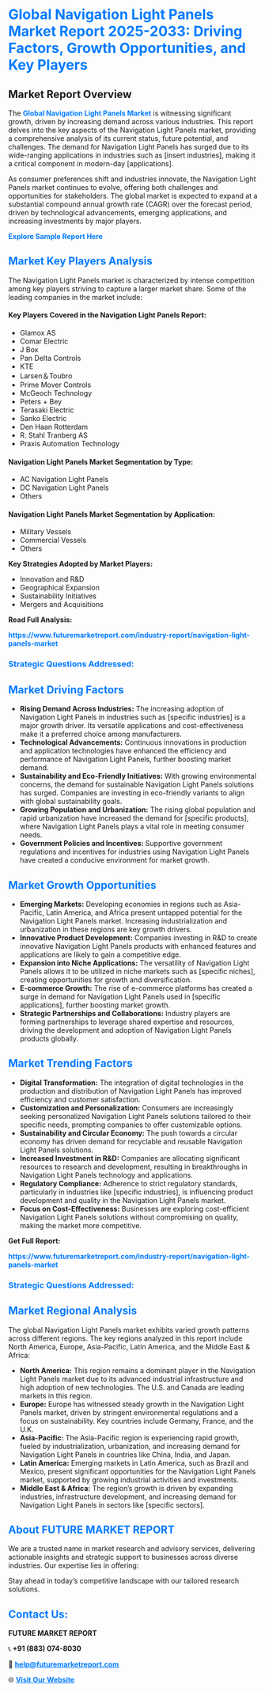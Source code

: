 <h1 style="color: #007BFF;">Global Navigation Light Panels Market Report 2025-2033: Driving Factors, Growth Opportunities, and Key Players</h1>

<section id="overview">
<h2>Market Report Overview</h2>
<p>The <a href="https://www.futuremarketreport.com/industry-report/navigation-light-panels-market" style="color: #007BFF; text-decoration: none;"><strong>Global Navigation Light Panels Market</strong></a> is witnessing significant growth, driven by increasing demand across various industries. This report delves into the key aspects of the Navigation Light Panels market, providing a comprehensive analysis of its current status, future potential, and challenges. The demand for Navigation Light Panels has surged due to its wide-ranging applications in industries such as [insert industries], making it a critical component in modern-day [applications].</p>
<p>As consumer preferences shift and industries innovate, the Navigation Light Panels market continues to evolve, offering both challenges and opportunities for stakeholders. The global market is expected to expand at a substantial compound annual growth rate (CAGR) over the forecast period, driven by technological advancements, emerging applications, and increasing investments by major players.</p>
</section>

<section id="overview">
<p><a href="https://www.futuremarketreport.com/request-sample/reportId=81529" style="color: #007BFF; text-decoration: none;"><strong>Explore Sample Report Here</strong></a></p>
</section>

<section id="key-players">
<h2 style="color: #007BFF;">Market Key Players Analysis</h2>
<p>The Navigation Light Panels market is characterized by intense competition among key players striving to capture a larger market share. Some of the leading companies in the market include:</p>
<h4>Key Players Covered in the Navigation Light Panels Report:</h4>
<ul><li>Glamox AS</li><li>Comar Electric</li><li>J Box</li><li>Pan Delta Controls</li><li>KTE</li><li>Larsen＆Toubro</li><li>Prime Mover Controls</li><li>McGeoch Technology</li><li>Peters + Bey</li><li>Terasaki Electric</li><li>Sanko Electric</li><li>Den Haan Rotterdam</li><li>R. Stahl Tranberg AS</li><li>Praxis Automation Technology</li></ul>
<h4>Navigation Light Panels Market Segmentation by Type:</h4>
<ul><li>AC Navigation Light Panels</li><li>DC Navigation Light Panels</li><li>Others</li></ul>

<h4>Navigation Light Panels Market Segmentation by Application:</h4>
<ul><li>Military Vessels</li><li>Commercial Vessels</li><li>Others</li></ul>
<p><strong>Key Strategies Adopted by Market Players:</strong></p>
<ul>
<li>Innovation and R&D</li>
<li>Geographical Expansion</li>
<li>Sustainability Initiatives</li>
<li>Mergers and Acquisitions</li>
</ul>
</section>

<section>
<p><strong>Read Full Analysis: </strong></p><a href="https://www.futuremarketreport.com/industry-report/navigation-light-panels-market" style="color: #007BFF; text-decoration: none;"><strong>https://www.futuremarketreport.com/industry-report/navigation-light-panels-market</strong></a>
<h3 style="color: #007BFF;">Strategic Questions Addressed:</h3>
</section>

<section id="driving-factors">
<h2 style="color: #007BFF;">Market Driving Factors</h2>
<ul>
<li><strong>Rising Demand Across Industries:</strong> The increasing adoption of Navigation Light Panels in industries such as [specific industries] is a major growth driver. Its versatile applications and cost-effectiveness make it a preferred choice among manufacturers.</li>
<li><strong>Technological Advancements:</strong> Continuous innovations in production and application technologies have enhanced the efficiency and performance of Navigation Light Panels, further boosting market demand.</li>
<li><strong>Sustainability and Eco-Friendly Initiatives:</strong> With growing environmental concerns, the demand for sustainable Navigation Light Panels solutions has surged. Companies are investing in eco-friendly variants to align with global sustainability goals.</li>
<li><strong>Growing Population and Urbanization:</strong> The rising global population and rapid urbanization have increased the demand for [specific products], where Navigation Light Panels plays a vital role in meeting consumer needs.</li>
<li><strong>Government Policies and Incentives:</strong> Supportive government regulations and incentives for industries using Navigation Light Panels have created a conducive environment for market growth.</li>
</ul>
</section>

<section id="growth-opportunities">
<h2 style="color: #007BFF;">Market Growth Opportunities</h2>
<ul>
<li><strong>Emerging Markets:</strong> Developing economies in regions such as Asia-Pacific, Latin America, and Africa present untapped potential for the Navigation Light Panels market. Increasing industrialization and urbanization in these regions are key growth drivers.</li>
<li><strong>Innovative Product Development:</strong> Companies investing in R&D to create innovative Navigation Light Panels products with enhanced features and applications are likely to gain a competitive edge.</li>
<li><strong>Expansion into Niche Applications:</strong> The versatility of Navigation Light Panels allows it to be utilized in niche markets such as [specific niches], creating opportunities for growth and diversification.</li>
<li><strong>E-commerce Growth:</strong> The rise of e-commerce platforms has created a surge in demand for Navigation Light Panels used in [specific applications], further boosting market growth.</li>
<li><strong>Strategic Partnerships and Collaborations:</strong> Industry players are forming partnerships to leverage shared expertise and resources, driving the development and adoption of Navigation Light Panels products globally.</li>
</ul>
</section>

<section id="trending-factors">
<h2 style="color: #007BFF;">Market Trending Factors</h2>
<ul>
<li><strong>Digital Transformation:</strong> The integration of digital technologies in the production and distribution of Navigation Light Panels has improved efficiency and customer satisfaction.</li>
<li><strong>Customization and Personalization:</strong> Consumers are increasingly seeking personalized Navigation Light Panels solutions tailored to their specific needs, prompting companies to offer customizable options.</li>
<li><strong>Sustainability and Circular Economy:</strong> The push towards a circular economy has driven demand for recyclable and reusable Navigation Light Panels solutions.</li>
<li><strong>Increased Investment in R&D:</strong> Companies are allocating significant resources to research and development, resulting in breakthroughs in Navigation Light Panels technology and applications.</li>
<li><strong>Regulatory Compliance:</strong> Adherence to strict regulatory standards, particularly in industries like [specific industries], is influencing product development and quality in the Navigation Light Panels market.</li>
<li><strong>Focus on Cost-Effectiveness:</strong> Businesses are exploring cost-efficient Navigation Light Panels solutions without compromising on quality, making the market more competitive.</li>
</ul>
</section>

<section>
<p><strong>Get Full Report: </strong></p><a href="https://www.futuremarketreport.com/industry-report/navigation-light-panels-market" style="color: #007BFF; text-decoration: none;"><strong>https://www.futuremarketreport.com/industry-report/navigation-light-panels-market</strong></a>
<h3 style="color: #007BFF;">Strategic Questions Addressed:</h3>
</section>


<section id="regional-analysis">
<h2 style="color: #007BFF;">Market Regional Analysis</h2>
<p>The global Navigation Light Panels market exhibits varied growth patterns across different regions. The key regions analyzed in this report include North America, Europe, Asia-Pacific, Latin America, and the Middle East & Africa:</p>
<ul>
<li><strong>North America:</strong> This region remains a dominant player in the Navigation Light Panels market due to its advanced industrial infrastructure and high adoption of new technologies. The U.S. and Canada are leading markets in this region.</li>
<li><strong>Europe:</strong> Europe has witnessed steady growth in the Navigation Light Panels market, driven by stringent environmental regulations and a focus on sustainability. Key countries include Germany, France, and the U.K.</li>
<li><strong>Asia-Pacific:</strong> The Asia-Pacific region is experiencing rapid growth, fueled by industrialization, urbanization, and increasing demand for Navigation Light Panels in countries like China, India, and Japan.</li>
<li><strong>Latin America:</strong> Emerging markets in Latin America, such as Brazil and Mexico, present significant opportunities for the Navigation Light Panels market, supported by growing industrial activities and investments.</li>
<li><strong>Middle East & Africa:</strong> The region’s growth is driven by expanding industries, infrastructure development, and increasing demand for Navigation Light Panels in sectors like [specific sectors].</li>
</ul>
</section>

<footer>
<h2 style="color: #007BFF;">About FUTURE MARKET REPORT</h2>
<p>We are a trusted name in market research and advisory services, delivering actionable insights and strategic support to businesses across diverse industries. Our expertise lies in offering:</p>

<p>Stay ahead in today’s competitive landscape with our tailored research solutions.</p>

<h2 style="color: #007BFF;">Contact Us:</h2>
<p><strong>FUTURE MARKET REPORT</strong></p>
<p>📞 <strong>+91 (883) 074-8030</strong></p>
<p>📧 <strong><a href="mailto:help@futuremarketreport.com" style="color: #007BFF;">help@futuremarketreport.com</a></strong></p>
<p>🌐 <strong><a href="https://www.futuremarketreport.com/" style="color: #007BFF;">Visit Our Website</a></strong></p>
</footer>